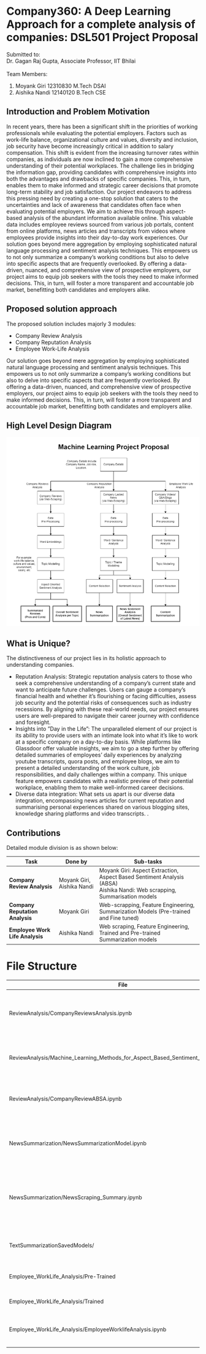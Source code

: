 # Company360: A Deep Learning Approach for a complete analysis of companies: DSL501 Project Proposal
Submitted to: <br>Dr. Gagan Raj Gupta, Associate Professor, IIT Bhilai<br><br>
Team Members:<br>
1. Moyank Giri 12310830 M.Tech DSAI
2. Aishika Nandi 12140120 B.Tech CSE

## Introduction and Problem Motivation
In recent years, there has been a significant shift in the priorities of working professionals
while evaluating the potential employers. Factors such as work-life balance, organizational
culture and values, diversity and inclusion, job security have become increasingly critical in
addition to salary compensation. This shift is evident from the increasing turnover rates
within companies, as individuals are now inclined to gain a more comprehensive understanding
of their potential workplaces. The challenge lies in bridging the information gap,
providing candidates with comprehensive insights into both the advantages and drawbacks
of specific companies. This, in turn, enables them to make informed and strategic career
decisions that promote long-term stability and job satisfaction.
Our project endeavors to address this pressing need by creating a one-stop solution that
caters to the uncertainties and lack of awareness that candidates often face when evaluating
potential employers. We aim to achieve this through aspect-based analysis of the abundant
information available online. This valuable data includes employee reviews sourced from
various job portals, content from online platforms, news articles and transcripts from videos
where employees provide insights into their day-to-day work experiences.
Our solution goes beyond mere aggregation by employing sophisticated natural language
processing and sentiment analysis techniques. This empowers us to not only summarize
a company’s working conditions but also to delve into specific aspects that are frequently
overlooked. By offering a data-driven, nuanced, and comprehensive view of prospective employers,
our project aims to equip job seekers with the tools they need to make informed
decisions. This, in turn, will foster a more transparent and accountable job market, benefitting
both candidates and employers alike.

## Proposed solution approach
The proposed solution includes majorly 3 modules:
* Company Review Analysis
* Company Reputation Analysis
* Employee Work-Life Analysis

Our solution goes beyond mere aggregation by employing sophisticated natural language
processing and sentiment analysis techniques. This empowers us to not only summarize
a company’s working conditions but also to delve into specific aspects that are frequently
overlooked. By offering a data-driven, nuanced, and comprehensive view of prospective employers,
our project aims to equip job seekers with the tools they need to make informed
decisions. This, in turn, will foster a more transparent and accountable job market, benefitting
both candidates and employers alike.

## High Level Design Diagram
![High Level Design Diagram](./Assets/HighLevelDesignDiagram_MLProjectProposal.png?raw=true "High Level Design Diagram")

## What is Unique?
The distinctiveness of our project lies in its holistic approach to understanding companies.
* Reputation Analysis: Strategic reputation analysis caters to those who seek a comprehensive
understanding of a company’s current state and want to anticipate future
challenges. Users can gauge a company’s financial health and whether it’s flourishing
or facing difficulties, assess job security and the potential risks of consequences such
as industry recessions. By aligning with these real-world needs, our project ensures
users are well-prepared to navigate their career journey with confidence and foresight.
* Insights into ”Day in the Life”: The unparalleled element of our project is its
ability to provide users with an intimate look into what it’s like to work at a specific
company on a day-to-day basis. While platforms like Glassdoor offer valuable insights,
we aim to go a step further by offering detailed summaries of employees’ daily experiences
by analyzing youtube transcripts, quora posts, and employee blogs, we aim to
present a detailed understanding of the work culture, job responsibilities, and daily
challenges within a company. This unique feature empowers candidates with a realistic
preview of their potential workplace, enabling them to make well-informed career
decisions.
* Diverse data integration: What sets us apart is our diverse data integration, encompassing
news articles for current reputation and summarising personal experiences
shared on various blogging sites, knowledge sharing platforms and video transcripts. .

## Contributions
Detailed module division is as shown below:

| Task                               | Done by                           | Sub-tasks                                                          |
| ---------------------------------- | --------------------------------- | ------------------------------------------------------------------ |
| **Company Review Analysis**        | Moyank Giri, Aishika Nandi         | Moyank Giri: Aspect Extraction, Aspect Based Sentiment Analysis (ABSA)<br>Aishika Nandi: Web scrapping, Summarisation models |
| **Company Reputation Analysis**    | Moyank Giri                        | Web-scrapping, Feature Engineering, Summarization Models (Pre-trained and Fine tuned) |
| **Employee Work Life Analysis**    | Aishika Nandi                      | Web scraping, Feature Engineering, Trained and Pre-trained Summarization models |


# File Structure
| File                                                      | Description                                                             |
| --------------------------------------------------------- | ----------------------------------------------------------------------- |
| ReviewAnalysis/CompanyReviewsAnalysis.ipynb               | Company Reviews Webscraping, Company Reviews summarization results                     |
| ReviewAnalysis/Machine_Learning_Methods_for_Aspect_Based_Sentiment_Analysis.ipynb | Aspect Based Sentiment Analysis using Machine Learning Models         |
| ReviewAnalysis/CompanyReviewABSA.ipynb                    | Company Reviews Aspect Based Sentiment Analysis Results                                            |
| NewsSummarization/NewsSummarizationModel.ipynb            | Fine tuning GPT-2 for news summarisation (Extreme Abstractive Summarization)                                    |
| NewsSummarization/NewsScraping_Summary.ipynb              | Company News Web Scraping, Company Reputation summarization results (Abstractive Summarization)                                         |
| TextSummarizationSavedModels/                             | Company News Summarization fine-tuned model                             |
| Employee_WorkLife_Analysis/Pre-Trained                    | Transformer Model for Abstractive Summarization                                      |
| Employee_WorkLife_Analysis/Trained                        | LSTM Model for Abstractive Summarization                                             |
| Employee_WorkLife_Analysis/EmployeeWorklifeAnalysis.ipynb | Web scraping, Summarization results of Quora Posts for insights         |
